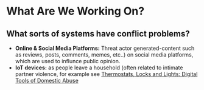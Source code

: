 # What Are We Working On?

## What sorts of systems have conflict problems?


* **Online & Social Media Platforms:** Threat actor generated-content such as reviews, posts, comments, memes, etc..) on social media platforms, which are used to influnce public opinion.     
* **IoT devices:** as people leave a household (often related to intimate partner violence, for example see [Thermostats, Locks and Lights: Digital Tools of Domestic Abuse](https://www.nytimes.com/2018/06/23/technology/smart-home-devices-domestic-abuse.html)